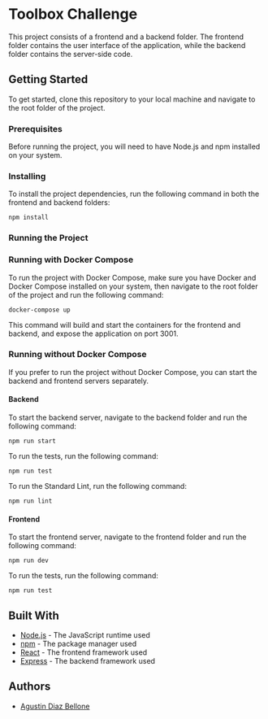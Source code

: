 # Toolbox Challenge

This project consists of a frontend and a backend folder. The frontend folder contains the user interface of the application, while the backend folder contains the server-side code.

## Getting Started

To get started, clone this repository to your local machine and navigate to the root folder of the project.

### Prerequisites

Before running the project, you will need to have Node.js and npm installed on your system.

### Installing

To install the project dependencies, run the following command in both the frontend and backend folders:

`npm install`

### Running the Project

### Running with Docker Compose

To run the project with Docker Compose, make sure you have Docker and Docker Compose installed on your system, then navigate to the root folder of the project and run the following command:

`docker-compose up`

This command will build and start the containers for the frontend and backend, and expose the application on port 3001.

### Running without Docker Compose

If you prefer to run the project without Docker Compose, you can start the backend and frontend servers separately.

#### Backend

To start the backend server, navigate to the backend folder and run the following command:

`npm run start`

To run the tests, run the following command:

`npm run test`

To run the Standard Lint, run the following command:

`npm run lint`

#### Frontend

To start the frontend server, navigate to the frontend folder and run the following command:

`npm run dev`

To run the tests, run the following command:

`npm run test`

## Built With

- [Node.js](https://nodejs.org/) - The JavaScript runtime used
- [npm](https://www.npmjs.com/) - The package manager used
- [React](https://reactjs.org/) - The frontend framework used
- [Express](https://expressjs.com/) - The backend framework used

## Authors

- [Agustin Diaz Bellone](https://github.com/aidb1993)
